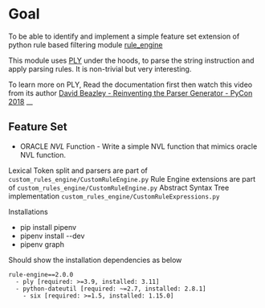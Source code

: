 # Goal
To be able to identify and implement a simple feature set extension of python rule based filtering 
module [rule_engine](https://zerosteiner.github.io/rule-engine/#)

This module uses [PLY](https://www.dabeaz.com/ply/) under the hoods, to parse the string instruction and apply 
 parsing rules. It is non-trivial but very interesting. 
 
 To learn more on PLY, Read the documentation first then watch this video from its author [David Beazley - Reinventing the Parser Generator - PyCon 2018](https://www.youtube.com/watch?v=zJ9z6Ge-vXs)
__
 
 ## Feature Set 
 
 * ORACLE _NVL_ Function - Write a simple NVL function that mimics oracle NVL function. 
 
 Lexical Token split and parsers are part of `custom_rules_engine/CustomRuleEngine.py`
 Rule Engine extensions are part of `custom_rules_engine/CustomRuleEngine.py`
 Abstract Syntax Tree implementation `custom_rules_engine/CustomRuleExpressions.py`
 
Installations
* pip install pipenv
* pipenv install --dev
* pipenv graph 

Should show the installation dependencies as below 

```
rule-engine==2.0.0
  - ply [required: >=3.9, installed: 3.11]
  - python-dateutil [required: ~=2.7, installed: 2.8.1]
    - six [required: >=1.5, installed: 1.15.0]
```